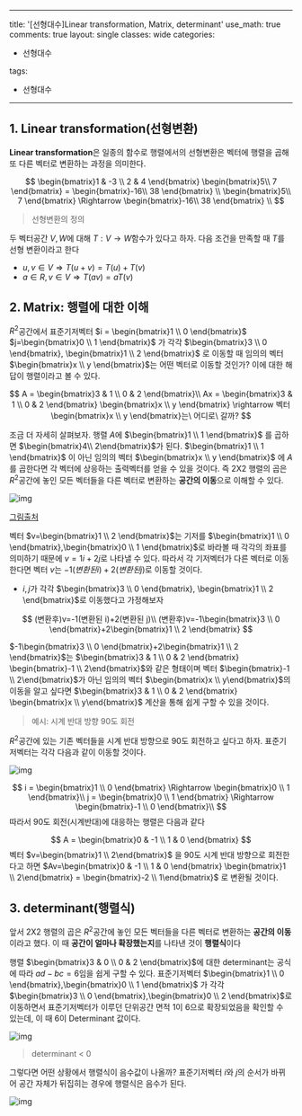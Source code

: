 ------

title: '[선형대수]Linear transformation, Matrix, determinant'
use_math: true
comments: true
layout: single
classes: wide
categories:

  - 선형대수

  tags:

  - 선형대수

---

## 1. Linear transformation(선형변환)

**Linear transformation**은 일종의 함수로 행렬에서의 선형변환은 벡터에 행렬을 곱해 또 다른 벡터로 변환하는 과정을 의미한다. 

$$
\begin{bmatrix}1 & -3  \\ 2 & 4  \end{bmatrix} \begin{bmatrix}5\\ 7  \end{bmatrix} = \begin{bmatrix}-16\\ 38  \end{bmatrix} \\
\begin{bmatrix}5\\ 7  \end{bmatrix} \Rightarrow  \begin{bmatrix}-16\\ 38  \end{bmatrix} \\
$$

> 선형변환의 정의

두 벡터공간 $V,W$에 대해 $T : V\rightarrow W$함수가 있다고 하자. 다음 조건을 만족할 때 $T$를 선형 변환이라고 한다

- $u,v\in V \Rightarrow T(u+v) = T(u)+T(v)$
- $a\in R, v\in V \Rightarrow T(av)=aT(v)$



## 2. Matrix: 행렬에 대한 이해

$R^2$공간에서 표준기저벡터 $i = \begin{bmatrix}1 \\ 0 \end{bmatrix}$ $j=\begin{bmatrix}0 \\ 1 \end{bmatrix}$ 가 각각 $\begin{bmatrix}3 \\ 0 \end{bmatrix}, \begin{bmatrix}1 \\ 2 \end{bmatrix}$ 로 이동할 때 임의의 벡터 $\begin{bmatrix}x \\ y \end{bmatrix}$는 어떤 벡터로 이동할 것인가? 이에 대한 해답이 행렬이라고 볼 수 있다. 


$$
A = \begin{bmatrix}3 & 1  \\ 0 & 2  \end{bmatrix}\\ Ax = \begin{bmatrix}3 & 1  \\ 0 & 2  \end{bmatrix} \begin{bmatrix}x \\ y  \end{bmatrix} \rightarrow 벡터 \begin{bmatrix}x \\ y  \end{bmatrix}는\ 어디로\ 갈까?
$$


조금 더 자세히 살펴보자.  행렬 $A$에 $\begin{bmatrix}1 \\ 1 \end{bmatrix}$ 를 곱하면 $\begin{bmatrix}4\\ 2\end{bmatrix}$가 된다.  $\begin{bmatrix}1 \\ 1 \end{bmatrix}$ 이 아닌 임의의 벡터 $\begin{bmatrix}x \\ y \end{bmatrix}$ 에 $A$를 곱한다면 각 벡터에 상응하는 출력벡터를 얻을 수 있을 것이다. 즉 2X2 행렬의 곱은 $R^2$공간에 놓인 모든 벡터들을 다른 벡터로 변환하는 **공간의 이동**으로 이해할 수 있다. 

![img](http://whdbfla6.github.io/assets/linear-algebra/img19.png)

[그림출처](https://shad.io/MatVis/)

벡터 $v=\begin{bmatrix}1 \\ 2 \end{bmatrix}$는 기저를 $\begin{bmatrix}1 \\ 0 \end{bmatrix},\begin{bmatrix}0 \\ 1 \end{bmatrix}$로 바라볼 때 각각의 좌표를 의미하기 때문에 $v=1i+2j$로 나타낼 수 있다. 따라서 각 기저벡터가 다른 벡터로 이동한다면 벡터 $v$는 $-1(변환된 i)+2(변환된 j)$로 이동할 것이다.  

- $i,j$가 각각 $\begin{bmatrix}3 \\ 0 \end{bmatrix}, \begin{bmatrix}1 \\ 2 \end{bmatrix}$로 이동했다고 가정해보자


$$
(변환후)v=-1(변환된 i)+2(변환된 j)\\
(변환후)v=-1\begin{bmatrix}3 \\ 0 \end{bmatrix}+2\begin{bmatrix}1 \\ 2 \end{bmatrix}
$$


$-1\begin{bmatrix}3 \\ 0 \end{bmatrix}+2\begin{bmatrix}1 \\ 2 \end{bmatrix}$는 $\begin{bmatrix}3 & 1  \\ 0 & 2  \end{bmatrix} \begin{bmatrix}-1 \\ 2\end{bmatrix}$와 같은 형태이며 벡터 $\begin{bmatrix}-1 \\ 2\end{bmatrix}$가 아닌 임의의 벡터 $\begin{bmatrix}x \\ y\end{bmatrix}$의 이동을 알고 싶다면 $\begin{bmatrix}3 & 1  \\ 0 & 2  \end{bmatrix} \begin{bmatrix}x \\ y\end{bmatrix}$ 계산을 통해 쉽게 구할 수 있을 것이다. 



> 예시: 시계 반대 방향 90도 회전

$R^2$공간에 있는 기존 벡터들을 시계 반대 방향으로 90도 회전하고 싶다고 하자. 표준기저벡터는 각각 다음과 같이 이동할 것이다. 

![img](http://whdbfla6.github.io/assets/linear-algebra/img20.png)


$$
i = \begin{bmatrix}1 \\ 0 \end{bmatrix} \Rightarrow \begin{bmatrix}0 \\ 1 \end{bmatrix}\\ j = \begin{bmatrix}0 \\ 1 \end{bmatrix} \Rightarrow \begin{bmatrix}-1 \\ 0 \end{bmatrix}\\
$$
따라서 90도 회전(시계반대)에 대응하는 행렬은 다음과 같다


$$
A = \begin{bmatrix}0 & -1  \\ 1 & 0  \end{bmatrix}
$$
벡터 $v=\begin{bmatrix}1 \\ 2\end{bmatrix}$  을 90도 시계 반대 방향으로 회전한다고 하면 $Av=\begin{bmatrix}0 & -1  \\ 1 & 0  \end{bmatrix} \begin{bmatrix}1 \\ 2\end{bmatrix} = \begin{bmatrix}-2 \\ 1\end{bmatrix}$ 로 변환될 것이다. 

## 3. determinant(행렬식)

앞서 2X2 행렬의 곱은 $R^2$공간에 놓인 모든 벡터들을 다른 벡터로 변환하는 **공간의 이동**이라고 했다. 이 때 **공간이 얼마나 확장했는지**를 나타낸 것이 **행렬식**이다

행렬 $\begin{bmatrix}3 & 0  \\ 0 & 2  \end{bmatrix}$에 대한 determinant는 공식에 따라 $ad-bc=6$임을 쉽게 구할 수 있다.  표준기저벡터 $\begin{bmatrix}1 \\ 0 \end{bmatrix},\begin{bmatrix}0 \\ 1 \end{bmatrix}$ 가 각각 $\begin{bmatrix}3 \\ 0 \end{bmatrix},\begin{bmatrix}0 \\ 2 \end{bmatrix}$로 이동하면서 표준기저벡터가 이루던 단위공간 면적 1이 6으로 확장되었음을 확인할 수 있는데, 이 때 6이 Determinant 값이다.

![img](http://whdbfla6.github.io/assets/linear-algebra/img21.png)

> determinant < 0 

그렇다면 어떤 상황에서 행렬식이 음수값이 나올까? 표준기저벡터 $i$와 $j$의 순서가 바뀌어 공간 자체가 뒤집히는 경우에 행렬식은 음수가 된다. 

![img](http://whdbfla6.github.io/assets/linear-algebra/img22.png)

